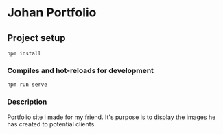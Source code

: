 # Johan Portfolio

## Project setup
```
npm install
```

### Compiles and hot-reloads for development
```
npm run serve
```
### Description

Portfolio site i made for my friend. It's purpose is to display the images he has created to potential clients.
